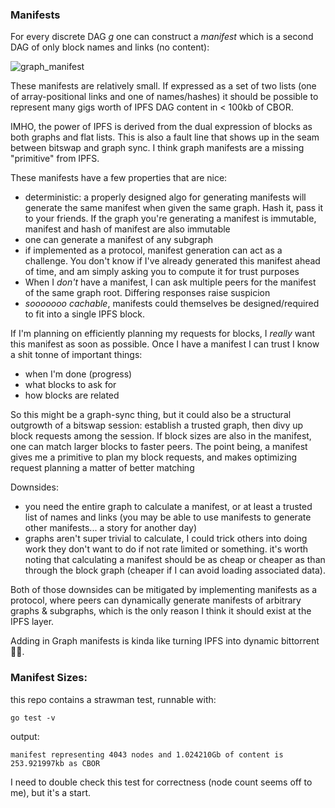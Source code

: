 ### Manifests

For every discrete DAG _g_ one can construct a _manifest_ which is a second DAG of only block names and links (no content):

![graph_manifest](https://user-images.githubusercontent.com/1154390/45841799-e11cdd80-bce8-11e8-9fd9-572844aabf59.png)

These manifests are relatively small. If expressed as a set of two lists (one of array-positional links and one of names/hashes) it should be possible to represent many gigs worth of IPFS DAG content in < 100kb of CBOR.

IMHO, the power of IPFS is derived from the dual expression of blocks as both graphs and flat lists. This is also a fault line that shows up in the seam between bitswap and graph sync. I think graph manifests are a missing "primitive" from IPFS.

These manifests have a few properties that are nice:
* deterministic: a properly designed algo for generating manifests will generate the same manifest when given the same graph. Hash it, pass it to your friends. If the graph you're generating a manifest is immutable, manifest and hash of manifest are also immutable
* one can generate a manifest of any subgraph
* if implemented as a protocol, manifest generation can act as a challenge. You don't know if I've already generated this manifest ahead of time, and am simply asking you to compute it for trust purposes
* When I _don't_ have a manifest, I can ask multiple peers for the manifest of the same graph root. Differing responses raise suspicion
* _sooooooo cachable_, manifests could themselves be designed/required to fit into a single IPFS block.

If I'm planning on efficiently planning my requests for blocks, I _really_ want this manifest as soon as possible. Once I have a manifest I can trust I know a shit tonne of important things:
* when I'm done (progress)
* what blocks to ask for
* how blocks are related

So this might be a graph-sync thing, but it could also be a structural outgrowth of a bitswap session: establish a trusted graph, then divy up block requests among the session. If block sizes are also in the manifest, one can match larger blocks to faster peers. The point being, a manifest gives me a primitive to plan my block requests, and makes optimizing request planning a matter of better matching 

Downsides:
* you need the entire graph to calculate a manifest, or at least a trusted list of names and links (you may be able to use manifests to generate other manifests... a story for another day)
* graphs aren't super trivial to calculate, I could trick others into doing work they don't want to do if not rate limited or something. it's worth noting that calculating a manifest should be as cheap or cheaper as than through the block graph (cheaper if I can avoid loading associated data).

Both of those downsides can be mitigated by implementing manifests as a protocol, where peers can dynamically generate manifests of arbitrary graphs & subgraphs, which is the only reason I think it should exist at the IPFS layer.

Adding in Graph manifests is kinda like turning IPFS into dynamic bittorrent 🤷‍♂️.


### Manifest Sizes:
this repo contains a strawman test, runnable with:
```shell
go test -v
```
output:
```
manifest representing 4043 nodes and 1.024210Gb of content is 253.921997kb as CBOR
```

I need to double check this test for correctness (node count seems off to me), but it's a start.